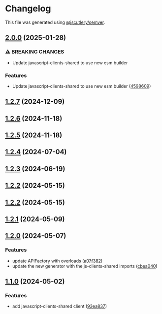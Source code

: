 # Changelog

This file was generated using [@jscutlery/semver](https://github.com/jscutlery/semver).

## [2.0.0](https://github.com/RedHatInsights/javascript-clients/compare/@redhat-cloud-services/javascript-clients-shared-1.2.7...@redhat-cloud-services/javascript-clients-shared-2.0.0) (2025-01-28)


### ⚠ BREAKING CHANGES

* Update javascript-clients-shared to use new esm builder

### Features

* Update javascript-clients-shared to use new esm builder ([4598609](https://github.com/RedHatInsights/javascript-clients/commit/4598609942ae362a844bb721dfe08df3f9961211))

## [1.2.7](https://github.com/RedHatInsights/javascript-clients/compare/@redhat-cloud-services/javascript-clients-shared-1.2.6...@redhat-cloud-services/javascript-clients-shared-1.2.7) (2024-12-09)

## [1.2.6](https://github.com/RedHatInsights/javascript-clients/compare/@redhat-cloud-services/javascript-clients-shared-1.2.5...@redhat-cloud-services/javascript-clients-shared-1.2.6) (2024-11-18)

## [1.2.5](https://github.com/RedHatInsights/javascript-clients/compare/@redhat-cloud-services/javascript-clients-shared-1.2.4...@redhat-cloud-services/javascript-clients-shared-1.2.5) (2024-11-18)

## [1.2.4](https://github.com/RedHatInsights/javascript-clients/compare/@redhat-cloud-services/javascript-clients-shared-1.2.3...@redhat-cloud-services/javascript-clients-shared-1.2.4) (2024-07-04)

## [1.2.3](https://github.com/RedHatInsights/javascript-clients/compare/@redhat-cloud-services/javascript-clients-shared-1.2.2...@redhat-cloud-services/javascript-clients-shared-1.2.3) (2024-06-19)

## [1.2.2](https://github.com/RedHatInsights/javascript-clients/compare/@redhat-cloud-services/javascript-clients-shared-1.2.1...@redhat-cloud-services/javascript-clients-shared-1.2.2) (2024-05-15)

## [1.2.2](https://github.com/RedHatInsights/javascript-clients/compare/@redhat-cloud-services/javascript-clients-shared-1.2.1...@redhat-cloud-services/javascript-clients-shared-1.2.2) (2024-05-15)

## [1.2.1](https://github.com/RedHatInsights/javascript-clients/compare/@redhat-cloud-services/javascript-clients-shared-1.2.0...@redhat-cloud-services/javascript-clients-shared-1.2.1) (2024-05-09)

## [1.2.0](https://github.com/RedHatInsights/javascript-clients/compare/@redhat-cloud-services/javascript-clients-shared-1.1.0...@redhat-cloud-services/javascript-clients-shared-1.2.0) (2024-05-07)


### Features

* update APIFactory with overloads ([a07f382](https://github.com/RedHatInsights/javascript-clients/commit/a07f382363a268622f42ee02c3a3ea33c90cce42))
* update the new generator with the js-clients-shared imports ([cbea040](https://github.com/RedHatInsights/javascript-clients/commit/cbea0403327f96f766ddbba02ce0aff412e5379f))

## [1.1.0](https://github.com/RedHatInsights/javascript-clients/compare/@redhat-cloud-services/javascript-clients-shared-1.0.0...@redhat-cloud-services/javascript-clients-shared-1.1.0) (2024-05-02)


### Features

* add javascript-clients-shared client ([93ea837](https://github.com/RedHatInsights/javascript-clients/commit/93ea8373485f32031fe24c99f1c162c707c3225f))
